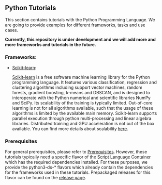 ## Python Tutorials
This section contains tutorials with the Python Programming Language. We are going to provide examples for different frameworks, tasks and use cases.

**Currently, this repository is under development and we will add more and more frameworks and tutorials in the future.**

### Frameworks:

* [Scikit-learn](scikit-learn):
  
  [Scikit-learn](https://scikit-learn.org/stable/) is a free software machine learning library for the Python programming language. It features various classification, regression and clustering algorithms including support vector machines, random forests, gradient boosting, k-means and DBSCAN, and is designed to interoperate with the Python numerical and scientific libraries NumPy and SciPy. Its scalability of the training is typically limited. Out-of-core learning is not for all algorithms available, such that the usage of these algorithms is limited by the available main memory. Scikit-learn supports parallel execution through python multi-processing and linear algebra libraries. Distributed training and GPU acceleration is not out of the box available. You can find more details about scalability [here](https://scikit-learn.org/stable/modules/computing.html).

### Prerequisites

For general prerequisites, please refer to [Prerequisites](../README.md). However, these tutorials typically need a specific flavor of the [Script Language Container](https://github.com/exasol/script-languages) which has the required dependencies installed. For these purposes, we provide the python3-ds-* flavors which already contain the dependencies for the frameworks used in these tutorials. Prepackaged releases for this flavor can be found on the [release page](https://github.com/exasol/script-languages/releases).
